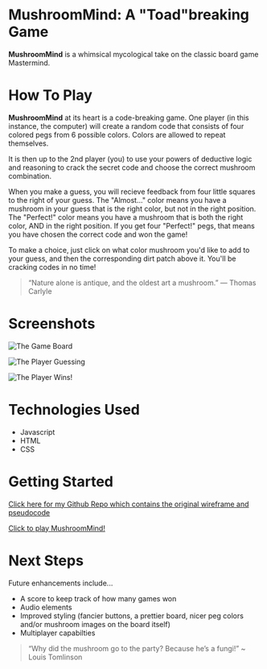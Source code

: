 # MushroomMind: A "Toad"breaking Game

**MushroomMind** is a whimsical mycological take on the classic board game Mastermind.

# How To Play
**MushroomMind** at its heart is a code-breaking game. One player (in this instance, the computer) will create a random code that consists of four colored pegs from 6 possible colors. Colors are allowed to repeat themselves.

It is then up to the 2nd player (you) to use your powers of deductive logic and reasoning to crack the secret code and choose the correct mushroom combination. 

When you make a guess, you will recieve feedback from four little squares to the right of your guess. The "Almost..." color means you have a mushroom in your guess that is the right color, but not in the right position. The "Perfect!" color means you have a mushroom that is both the right color, AND in the right position. If you get four "Perfect!" pegs, that means you have chosen the correct code and won the game!

To make a choice, just click on what color mushroom you'd like to add to your guess, and then the corresponding dirt patch above it. You'll be cracking codes in no time!

> “Nature alone is antique, and the oldest art a mushroom.” — Thomas Carlyle

# Screenshots

![The Game Board](https://i.imgur.com/f9BwAfC.png)

![The Player Guessing](https://i.imgur.com/4gCzqps.png)

![The Player Wins!](https://i.imgur.com/h2PD1dt.png)

# Technologies Used

- Javascript
- HTML
- CSS

# Getting Started

[Click here for my Github Repo which contains the original wireframe and pseudocode](https://github.com/danielmshawn/mastermind)

[Click to play MushroomMind!](https://danielmshawn.github.io/mastermind/)

# Next Steps
Future enhancements include...

- A score to keep track of how many games won
- Audio elements
- Improved styling (fancier buttons, a prettier board, nicer peg colors and/or mushroom images on the board itself)
- Multiplayer capabilties

> “Why did the mushroom go to the party?
Because he’s a fungi!” ~ Louis Tomlinson